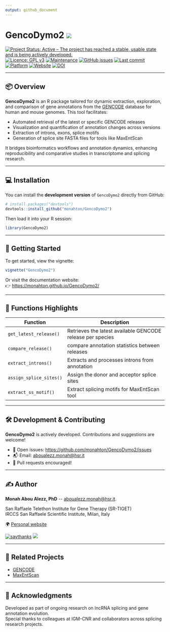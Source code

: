 ```yaml
---
output: github_document
---
```


<!-- README.md is generated from README.Rmd. Please edit that file -->




# GencoDymo2 <img src="https://img.shields.io/badge/version-1.0.1-blue.svg" align="bottom" />

[![Project Status: Active – The project has reached a stable, usable state and is being actively developed.](https://www.repostatus.org/badges/latest/active.svg)](https://www.repostatus.org/#active)
[![Licence: GPL v3](https://img.shields.io/badge/license-GPL--3-blue.svg)](https://www.gnu.org/licenses/gpl-3.0)
[![Maintenance](https://img.shields.io/badge/Maintained%3F-yes-green.svg)](https://github.com/monahton)
[![GitHub issues](https://img.shields.io/github/issues/monahton/GencoDymo2)](https://github.com/monahton/GencoDymo2/issues)
[![Last commit](https://img.shields.io/github/last-commit/monahton/GencoDymo2)](https://github.com/monahton/GencoDymo2/commits/main)
[![Platform](https://img.shields.io/badge/platform-all-green)](https://cran.r-project.org/)
[![Website](https://img.shields.io/badge/docs-website-blue)](https://monahton.github.io/GencoDymo2/)
[![DOI](https://zenodo.org/badge/DOI/10.5281/zenodo.15302316.svg)](https://doi.org/10.5281/zenodo.15302316)


---

## 📦 Overview

**GencoDymo2** is an R package tailored for dynamic extraction, exploration, and comparison of gene annotations from the [GENCODE](https://www.gencodegenes.org) database for human and mouse genomes. This tool facilitates:

- Automated retrieval of the latest or specific GENCODE releases
- Visualization and quantification of annotation changes across versions
- Extraction of introns, exons, splice motifs
- Generation of splice site FASTA files for tools like MaxEntScan

It bridges bioinformatics workflows and annotation dynamics, enhancing reproducibility and comparative studies in transcriptome and splicing research.

---

## 💻 Installation

You can install the **development version** of `GencoDymo2` directly from GitHub:

```r
# install.packages("devtools")
devtools::install_github("monahton/GencoDymo2")
```

Then load it into your R session:

```r
library(GencoDymo2)
```

---

## 🚀 Getting Started

To get started, view the vignette:

```r
vignette("GencoDymo2")
```

Or visit the documentation website:  
👉 https://monahton.github.io/GencoDymo2/

---

## 📁 Functions Highlights

| Function              | Description                                                  |
|-----------------------|--------------------------------------------------------------|
| `get_latest_release()` | Retrieves the latest available GENCODE release per species |
| `compare_release()`   | compare annotation statistics between releases                              |
| `extract_introns()`    | Extracts and processes introns from annotation              |
| `assign_splice_sites()`     | Assign the donor and acceptor splice sites                         |
| `extract_ss_motif()` | Extract splicing motifs for MaxEntScan tool            |

---

## 🛠️ Development & Contributing

**GencoDymo2** is actively developed. Contributions and suggestions are welcome!

- 🔧 Open issues: https://github.com/monahton/GencoDymo2/issues
- 📬 Email: <aboualezz.monah@hsr.it>
- 🤝 Pull requests encouraged!

---

## :writing_hand: Author

**Monah Abou Alezz, PhD** -- <aboualezz.monah@hsr.it>.  

San Raffaele Telethon Institute for Gene Therapy (SR-TIGET)  
IRCCS San Raffaele Scientific Institute, Milan, Italy  

🌍 [Personal website](https://monahton.github.io)

[![saythanks](https://img.shields.io/badge/say-thanks-ff69b4.svg)](https://saythanks.io/to/monahton)
[![](https://img.shields.io/badge/follow%20me%20on-LinkedIn-blue.svg)](https://linkedin.com/in/monah-abou-alezz-phd-06a948ba)

---

## 🧪 Related Projects

- [GENCODE](https://www.gencodegenes.org)
- [MaxEntScan](http://hollywood.mit.edu/burgelab/maxent/Xmaxentscan_scoreseq.html)

---

## 📣 Acknowledgments

Developed as part of ongoing research on lncRNA splicing and gene annotation evolution.  
Special thanks to colleagues at IGM-CNR and collaborators across splicing research projects.
